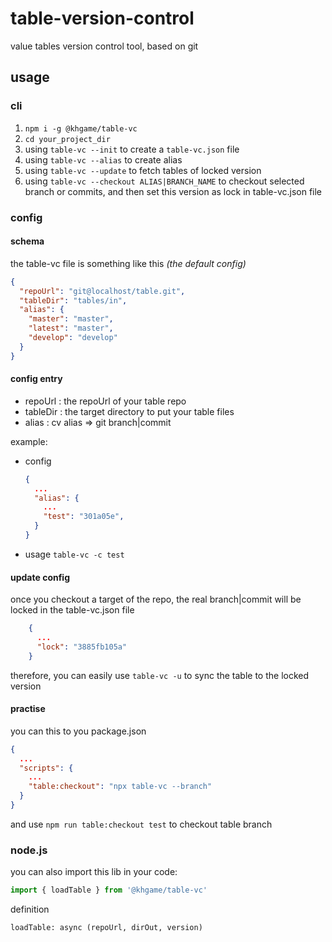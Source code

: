 # table-version-control

value tables version control tool, based on git

## usage

### cli

1. `npm i -g @khgame/table-vc`
2. `cd your_project_dir`
3. using `table-vc --init` to create a `table-vc.json` file
4. using `table-vc --alias` to create alias
5. using `table-vc --update` to fetch tables of locked version
6. using `table-vc --checkout ALIAS|BRANCH_NAME` to checkout selected branch or commits, and then set this version as lock in table-vc.json file

### config

#### schema

the table-vc file is something like this *(the default config)*
```json
{
  "repoUrl": "git@localhost/table.git",
  "tableDir": "tables/in",
  "alias": {
    "master": "master",
    "latest": "master",
    "develop": "develop"
  }
}
```

#### config entry 

- repoUrl : the repoUrl of your table repo
- tableDir : the target directory to put your table files
- alias : cv alias => git branch|commit

example:
- config
    ```json
    {
      ...
      "alias": {
        ...
        "test": "301a05e",
      }
    }
    ```
- usage
    `table-vc -c test`

#### update config

once you checkout a target of the repo, the real branch|commit will be locked in the table-vc.json file

```json
    {
      ...
      "lock": "3885fb105a"
    }
```

therefore, you can easily use `table-vc -u` to sync the table to the locked version

#### practise  

you can this to you package.json

```json
{
  ...
  "scripts": {
    ...
    "table:checkout": "npx table-vc --branch"
  }
}
```
and use ```npm run table:checkout test``` to checkout table branch

### node.js
  
you can also import this lib in your code:

```js
import { loadTable } from '@khgame/table-vc'
```

definition

`loadTable: async (repoUrl, dirOut, version)`
